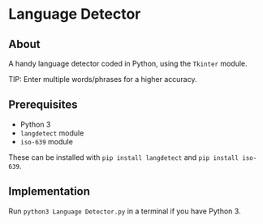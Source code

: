 # Language Detector

## About

A handy language detector coded in Python, using the `Tkinter` module. 

TIP: Enter multiple words/phrases for a higher accuracy.

## Prerequisites

- Python 3
- `langdetect` module
- `iso-639` module

These can be installed with `pip install langdetect` and `pip install iso-639`.

## Implementation

Run `python3 Language Detector.py` in a terminal if you have Python 3.
